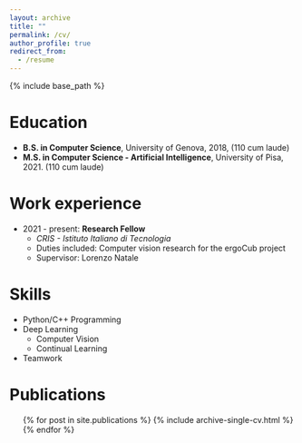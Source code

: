 ```yaml
---
layout: archive
title: ""
permalink: /cv/
author_profile: true
redirect_from:
  - /resume
---
```


{% include base_path %}

Education
======
* **B.S. in Computer Science**, University of Genova, 2018, (110 cum laude)
* **M.S. in Computer Science - Artificial Intelligence**, University of Pisa, 2021. (110 cum laude)

Work experience
======
* 2021 - present: **Research Fellow**
  * *CRIS - Istituto Italiano di Tecnologia*
  * Duties included: Computer vision research for the ergoCub project
  * Supervisor: Lorenzo Natale

  
Skills
======
* Python/C++ Programming
* Deep Learning
  * Computer Vision
  * Continual Learning
* Teamwork

Publications
======
  <ul>{% for post in site.publications %}
    {% include archive-single-cv.html %}
  {% endfor %}</ul>
  
<!-- Talks
======
  <ul>{% for post in site.talks %}
    {% include archive-single-talk-cv.html %}
  {% endfor %}</ul>
  
Teaching
======
  <ul>{% for post in site.teaching %}
    {% include archive-single-cv.html %}
  {% endfor %}</ul>
  
Service and leadership
======
* Currently signed in to 43 different slack teams -->
